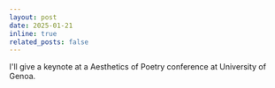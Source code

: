 ```yaml
---
layout: post
date: 2025-01-21
inline: true
related_posts: false
---
```


I'll give a keynote at a Aesthetics of Poetry conference at University of Genoa.
